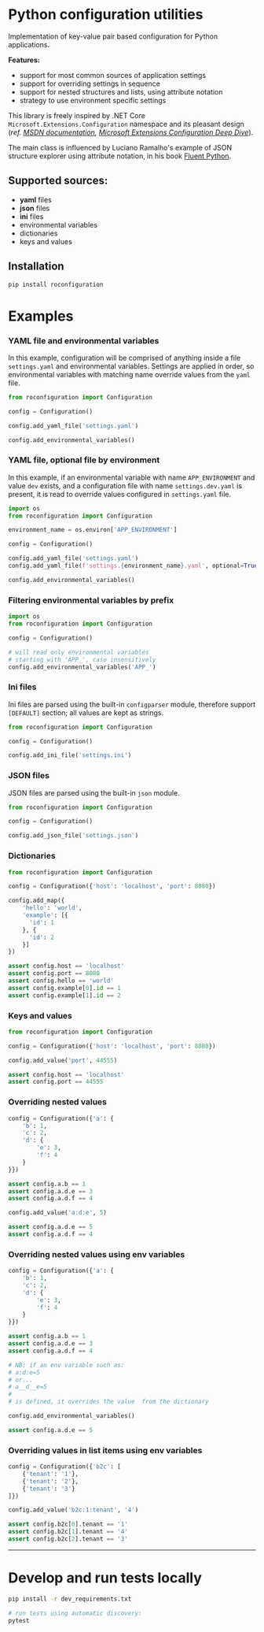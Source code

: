 # Python configuration utilities
Implementation of key-value pair based configuration for Python applications.

**Features:**
* support for most common sources of application settings
* support for overriding settings in sequence
* support for nested structures and lists, using attribute notation
* strategy to use environment specific settings

This library is freely inspired by .NET Core `Microsoft.Extensions.Configuration` namespace and its pleasant design (_ref. [MSDN documentation](https://docs.microsoft.com/en-us/aspnet/core/fundamentals/configuration/?view=aspnetcore-2.1), [Microsoft Extensions Configuration Deep Dive](https://www.paraesthesia.com/archive/2018/06/20/microsoft-extensions-configuration-deep-dive/)_).

The main class is influenced by Luciano Ramalho's example of 
JSON structure explorer using attribute notation, in his book [Fluent Python](http://shop.oreilly.com/product/0636920032519.do).

## Supported sources:
* **yaml** files
* **json** files
* **ini** files
* environmental variables
* dictionaries
* keys and values

## Installation
```bash
pip install roconfiguration
```

# Examples

### YAML file and environmental variables
In this example, configuration will be comprised of anything inside a file `settings.yaml` and environmental variables. Settings are applied in order, so environmental variables with matching name override values from the `yaml` file.


```python
from roconfiguration import Configuration

config = Configuration()

config.add_yaml_file('settings.yaml')

config.add_environmental_variables()
```

### YAML file, optional file by environment
In this example, if an environmental variable with name `APP_ENVIRONMENT` and value `dev` exists, and a configuration file with name `settings.dev.yaml` is present, it is read to override values configured in `settings.yaml` file. 
```python
import os
from roconfiguration import Configuration

environment_name = os.environ['APP_ENVIRONMENT']

config = Configuration()

config.add_yaml_file('settings.yaml')
config.add_yaml_file(f'settings.{environment_name}.yaml', optional=True)

config.add_environmental_variables()
```

### Filtering environmental variables by prefix
```python
import os
from roconfiguration import Configuration

config = Configuration()

# will read only environmental variables
# starting with 'APP_', case insensitively
config.add_environmental_variables('APP_')
```

### Ini files
Ini files are parsed using the built-in `configparser` module, therefore support `[DEFAULT]` section; all values are kept as strings.
```python
from roconfiguration import Configuration

config = Configuration()

config.add_ini_file('settings.ini')
```

### JSON files
JSON files are parsed using the built-in `json` module.
```python
from roconfiguration import Configuration

config = Configuration()

config.add_json_file('settings.json')
```

### Dictionaries
```python
from roconfiguration import Configuration

config = Configuration({'host': 'localhost', 'port': 8080})

config.add_map({
    'hello': 'world',
    'example': [{
      'id': 1
    }, {
      'id': 2
    }]
})

assert config.host == 'localhost'
assert config.port == 8080
assert config.hello == 'world'
assert config.example[0].id == 1
assert config.example[1].id == 2
```

### Keys and values
```python
from roconfiguration import Configuration

config = Configuration({'host': 'localhost', 'port': 8080})

config.add_value('port', 44555)

assert config.host == 'localhost'
assert config.port == 44555
```

### Overriding nested values
```python
config = Configuration({'a': {
    'b': 1,
    'c': 2,
    'd': {
        'e': 3,
        'f': 4
    }
}})

assert config.a.b == 1
assert config.a.d.e == 3
assert config.a.d.f == 4

config.add_value('a:d:e', 5)

assert config.a.d.e == 5
assert config.a.d.f == 4
```

### Overriding nested values using env variables
```python
config = Configuration({'a': {
    'b': 1,
    'c': 2,
    'd': {
        'e': 3,
        'f': 4
    }
}})

assert config.a.b == 1
assert config.a.d.e == 3
assert config.a.d.f == 4

# NB: if an env variable such as:
# a:d:e=5
# or...
# a__d__e=5
#
# is defined, it overrides the value  from the dictionary

config.add_environmental_variables()

assert config.a.d.e == 5
```

### Overriding values in list items using env variables
```python
config = Configuration({'b2c': [
    {'tenant': '1'},
    {'tenant': '2'},
    {'tenant': '3'}
]})

config.add_value('b2c:1:tenant', '4')

assert config.b2c[0].tenant == '1'
assert config.b2c[1].tenant == '4'
assert config.b2c[2].tenant == '3'
```

---

# Develop and run tests locally
```bash
pip install -r dev_requirements.txt

# run tests using automatic discovery:
pytest
```
